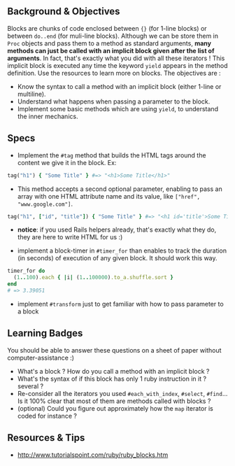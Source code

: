 ## Background & Objectives
Blocks are chunks of code enclosed between `{}` (for 1-line blocks) or between `do..end` (for muli-line blocks).
Although we can be store them in `Proc` objects and pass them to a method as standard arguments, **many methods can just be called with an implicit block given after the list of arguments**. In fact, that's exactly what you did with all these iterators ! This implicit block is executed any time the keyword `yield` appears in the method definition. Use the resources to learn more on blocks. The objectives are :

- Know the syntax to call a method with an implicit block (either 1-line or multiline).
- Understand what happens when passing a parameter to the block.
- Implement some basic methods which are using `yield`, to understand the inner mechanics.


## Specs
- Implement the `#tag` method that builds the HTML tags around the content we give it in the block. Ex:
```ruby
tag("h1") { "Some Title" } #=> "<h1>Some Title</h1>" 
```
- This method accepts a second optional parameter, enabling to pass an array with one HTML attribute name and its value, like `["href", "www.google.com"]`. 
```ruby
tag("h1", ["id", "title"]) { "Some Title" } #=> "<h1 id='title'>Some Title</h1>" 
```
- **notice**: if you used Rails helpers already, that's exactly what they do, they are here to write HTML for us :)

- implement a block-timer in `#timer_for` than enables to track the duration (in seconds) of execution of any given block. It should work this way.
```ruby
timer_for do 
  (1..100).each { |i| (1..100000).to_a.shuffle.sort }
end
# => 3.39051
```

- implement `#transform` just to get familiar with how to pass parameter to a block

## Learning Badges
You should be able to answer these questions on a sheet of paper without computer-assistance :)

- What's a block ? How do you call a method with an implicit block ? 
- What's the syntax of if this block has only 1 ruby instruction in it ? several ?
- Re-consider all the iterators you used `#each_with_index`, `#select`, `#find`... Is it 100% clear that most of them are methods called with blocks ?
- (optional) Could you figure out approximately how the `map` iterator is coded for instance ?

## Resources & Tips
- http://www.tutorialspoint.com/ruby/ruby_blocks.htm